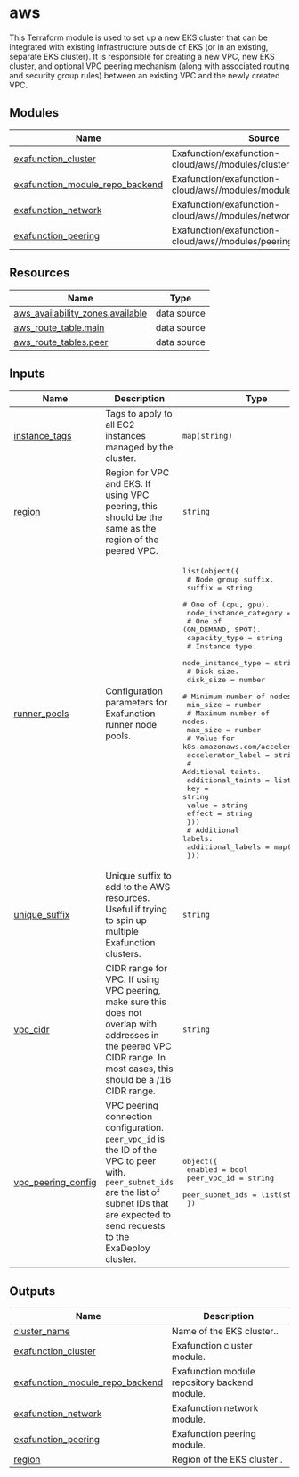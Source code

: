 # aws

This Terraform module is used to set up a new EKS cluster that can be integrated with existing infrastructure outside of EKS (or in an existing, separate EKS cluster). It is responsible for creating a new VPC, new EKS cluster, and optional VPC peering mechanism (along with associated routing and security group rules) between an existing VPC and the newly created VPC.

<!-- BEGIN_TF_DOCS -->
## Modules

| Name | Source | Version |
|------|--------|---------|
| <a name="module_exafunction_cluster"></a> [exafunction\_cluster](#module\_exafunction\_cluster) | Exafunction/exafunction-cloud/aws//modules/cluster | 0.1.0 |
| <a name="module_exafunction_module_repo_backend"></a> [exafunction\_module\_repo\_backend](#module\_exafunction\_module\_repo\_backend) | Exafunction/exafunction-cloud/aws//modules/module_repo_backend | 0.1.0 |
| <a name="module_exafunction_network"></a> [exafunction\_network](#module\_exafunction\_network) | Exafunction/exafunction-cloud/aws//modules/network | 0.1.0 |
| <a name="module_exafunction_peering"></a> [exafunction\_peering](#module\_exafunction\_peering) | Exafunction/exafunction-cloud/aws//modules/peering | 0.1.0 |

## Resources

| Name | Type |
|------|------|
| [aws_availability_zones.available](https://registry.terraform.io/providers/hashicorp/aws/latest/docs/data-sources/availability_zones) | data source |
| [aws_route_table.main](https://registry.terraform.io/providers/hashicorp/aws/latest/docs/data-sources/route_table) | data source |
| [aws_route_tables.peer](https://registry.terraform.io/providers/hashicorp/aws/latest/docs/data-sources/route_tables) | data source |

## Inputs

| Name | Description | Type | Default | Required |
|------|-------------|------|---------|:--------:|
| <a name="input_instance_tags"></a> [instance\_tags](#input\_instance\_tags) | Tags to apply to all EC2 instances managed by the cluster. | `map(string)` | `{}` | no |
| <a name="input_region"></a> [region](#input\_region) | Region for VPC and EKS. If using VPC peering, this should be the same as the region of the peered VPC. | `string` | n/a | yes |
| <a name="input_runner_pools"></a> [runner\_pools](#input\_runner\_pools) | Configuration parameters for Exafunction runner node pools. | <pre>list(object({<br>    # Node group suffix.<br>    suffix = string<br>    # One of (cpu, gpu).<br>    node_instance_category = string<br>    # One of (ON_DEMAND, SPOT).<br>    capacity_type = string<br>    # Instance type.<br>    node_instance_type = string<br>    # Disk size.<br>    disk_size = number<br>    # Minimum number of nodes.<br>    min_size = number<br>    # Maximum number of nodes.<br>    max_size = number<br>    # Value for k8s.amazonaws.com/accelerator.<br>    accelerator_label = string<br>    # Additional taints.<br>    additional_taints = list(object({<br>      key    = string<br>      value  = string<br>      effect = string<br>    }))<br>    # Additional labels.<br>    additional_labels = map(string)<br>  }))</pre> | <pre>[<br>  {<br>    "accelerator_label": "nvidia-tesla-t4",<br>    "additional_labels": {},<br>    "additional_taints": [],<br>    "capacity_type": "ON_DEMAND",<br>    "disk_size": 100,<br>    "max_size": 10,<br>    "min_size": 1,<br>    "node_instance_category": "gpu",<br>    "node_instance_type": "g4dn.xlarge",<br>    "suffix": "gpu"<br>  }<br>]</pre> | no |
| <a name="input_unique_suffix"></a> [unique\_suffix](#input\_unique\_suffix) | Unique suffix to add to the AWS resources. Useful if trying to spin up multiple Exafunction clusters. | `string` | `""` | no |
| <a name="input_vpc_cidr"></a> [vpc\_cidr](#input\_vpc\_cidr) | CIDR range for VPC. If using VPC peering, make sure this does not overlap with addresses in the peered VPC CIDR range. In most cases, this should be a /16 CIDR range. | `string` | n/a | yes |
| <a name="input_vpc_peering_config"></a> [vpc\_peering\_config](#input\_vpc\_peering\_config) | VPC peering connection configuration. `peer_vpc_id` is the ID of the VPC to peer with. `peer_subnet_ids` are the list of subnet IDs that are expected to send requests to the ExaDeploy cluster. | <pre>object({<br>    enabled         = bool<br>    peer_vpc_id     = string<br>    peer_subnet_ids = list(string)<br>  })</pre> | n/a | yes |

## Outputs

| Name | Description |
|------|-------------|
| <a name="output_cluster_name"></a> [cluster\_name](#output\_cluster\_name) | Name of the EKS cluster.. |
| <a name="output_exafunction_cluster"></a> [exafunction\_cluster](#output\_exafunction\_cluster) | Exafunction cluster module. |
| <a name="output_exafunction_module_repo_backend"></a> [exafunction\_module\_repo\_backend](#output\_exafunction\_module\_repo\_backend) | Exafunction module repository backend module. |
| <a name="output_exafunction_network"></a> [exafunction\_network](#output\_exafunction\_network) | Exafunction network module. |
| <a name="output_exafunction_peering"></a> [exafunction\_peering](#output\_exafunction\_peering) | Exafunction peering module. |
| <a name="output_region"></a> [region](#output\_region) | Region of the EKS cluster.. |
<!-- END_TF_DOCS -->
